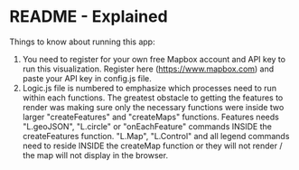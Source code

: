 # README - Explained

Things to know about running this app:
1.  You need to register for your own free Mapbox account and API key to run this visualization.  Register here 
    (https://www.mapbox.com) and paste your API key in config.js file. 
2.  Logic.js file is numbered to emphasize which processes need to run within each functions.  The greatest
    obstacle to getting the features to render was making sure only the necessary functions were inside two larger
    "createFeatures" and "createMaps" functions.  Features needs "L.geoJSON", "L.circle" or "onEachFeature" commands
    INSIDE the createFeatures function. "L.Map", "L.Control" and all legend commands need to reside INSIDE the
    createMap function or they will not render / the map will not display in the browser.